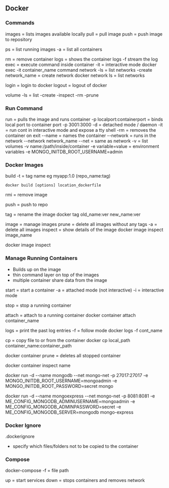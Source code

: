 ## Docker

### Commands
images = lists images available locally
pull = pull image
push = push image to repository

ps = list running images
    -a = list all containers

rm = remove container
logs = shows the container logs
    -f stream the log
exec = execute command inside container
    -it = interactive mode
    docker exec -it container_name command
network
    -ls = list networks
    -create network_name = create network 
    docker network ls = list networks


login = login to docker
logout = logout of docker

volume
    -ls = list
    -create
    -inspect
    -rm
    -prune


### Run Command

run = pulls the image and runs container
    -p localport:containerport = binds local port to container port
        -p 3001:3000
    -d = detached mode / daemon
    -it = run cont in interactive mode and expose a tty shell
    -rm = removes the container on exit
    --name = names the container
    --network = runs in the network
        --network network_name
    --net = same as network
    -v = list volumes
        -v name:/path/inside/container
    -e variable=value = environment variables
        -e MONGO_INITDB_ROOT_USERNAME=admin




### Docker Images

build
    -t = tag name eg myapp:1.0 (repo_name:tag)

    docker build [options] location_dockerfile

rmi = remove image

push = push to repo

tag = rename the image
    docker tag old_name:ver new_name:ver

image = manage images
    prune = delete all images without any tags
        -a = delete all images
    inspect = show details of the image
        docker image inspect image_name

docker image inspect


### Manage Running Containers
- Builds up on the image
- thin command layer on top of the images
- multiple container share data from the image

start = start a container
    -a = attached mode (not interactive)
    -i = interactive mode

stop = stop a running container

attach = attach to a running container
    docker container attach container_name

logs = print the past log entries
    -f = follow mode
    docker logs -f cont_name

cp = copy file to or from the container
    docker cp local_path container_name:container_path

docker container prune = deletes all stopped container

docker container inspect name


docker run -d --name mongodb --net mongo-net -p 27017:27017 -e MONGO_INITDB_ROOT_USERNAME=mongoadmin -e MONGO_INITDB_ROOT_PASSWORD=secret mongo

docker run -d --name mongoexpress --net mongo-net -p 8081:8081 -e ME_CONFIG_MONGODB_ADMINUSERNAME=mongoadmin -e ME_CONFIG_MONGODB_ADMINPASSWORD=secret -e ME_CONFIG_MONGODB_SERVER=mongodb mongo-express



###  Docker Ignore

.dockerignore
- specify which files/folders not to be copied to the container


### Compose

docker-compose
    -f = file path

up = start services
down = stops containers and removes network